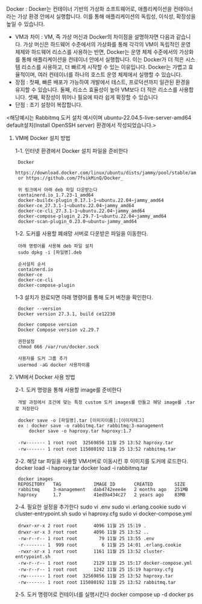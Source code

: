 Docker 
 : Docker는 컨테이너 기반의 가상화 소프트웨어로, 애플리케이션을 컨테이너라는 가상 환경 안에서 실행합니다. 이를 통해 애플리케이션의 독립성, 이식성, 확장성을 높일 수 있습니다.
 - VM과 차이 : VM, 즉 가상 머신과 Docker의 차이점을 설명하자면 다음과 같습니다. 가상 머신은 하드웨어 수준에서의 가상화를 통해 각각의 VM이 독립적인 운영 체제와 하드웨어 리소스를 사용하는 반면, Docker는 운영 체제 수준에서의 가상화를 통해 애플리케이션을 컨테이너 안에서 실행합니다. 이는 Docker가 더 적은 시스템 리소스를 사용하고, 더 빠르게 시작할 수 있는 이유입니다. Docker는 가볍고 효율적이며, 여러 컨테이너를 하나의 호스트 운영 체제에서 실행할 수 있습니다.
 - 장점 : 첫째, 빠른 배포가 가능하여 개발에서 테스트, 프로덕션까지 일관된 환경을 유지할 수 있습니다.
		둘째, 리소스 효율성이 높아 VM보다 더 적은 리소스를 사용합니다.
		셋째, 확장성이 뛰어나 필요에 따라 쉽게 확장할 수 있습니다
 - 단점 : 초기 설정이 복잡합니다.


<해당예시는 Rabbitmq 도커 설치 예시이며 ubuntu-22.04.5-live-server-amd64 default설치(Install OpenSSH server) 환경에서 작성되었습니다.> 

1. VM에 Docker 설치 방법

	1-1. 인터넷 환경에서 Docker 설치 파일을 준비한다

		Docker
		https://download.docker.com/linux/ubuntu/dists/jammy/pool/stable/amd64/
		or https://github.com/7fsikMinQ/Docker_

		위 링크에서 아래 deb 파일 다운받는다 
		containerd.io_1.7.23-1_amd64
		docker-buildx-plugin_0.17.1-1~ubuntu.22.04~jammy_amd64
		docker-ce_27.3.1-1~ubuntu.22.04~jammy_amd64
		docker-ce-cli_27.3.1-1~ubuntu.22.04~jammy_amd64
		docker-compose-plugin_2.29.7-1~ubuntu.22.04~jammy_amd64
		docker-scan-plugin_0.23.0~ubuntu-jammy_amd64


	1-2. 도커를 사용할 폐쇄망 서버로 다운받은 파일을 이동한다.

		아래 명령어를 사용해 deb 파일 설치
		sudo dpkg -i [파일명].deb

		순서설치 순서
		containerd.io
		docker-ce
		docker-ce-cli
		docker-compose-plugin 


	1-3 설치가 완료되면 아래 명령어를 통해 도커 버전을 확인한다.

		docker --version
		Docker version 27.3.1, build ce12230

		docker compose version
		Docker Compose version v2.29.7

		권한설정
		chmod 666 /var/run/docker.sock

		사용자를 도커 그룹 추가
		usermod -aG docker 사용자이름

	
2. VM에서 Docker 사용 방법

 

	2-1. 도커 명령을 통해 사용할 image를 준비한다
	
		개발 과정에서 조건에 맞는 특정 custom 도커 images를 만들고 해당 image를 .tar로 저장한다
		
		docker save -o [파일명].tar [이미지이름]:[이미지태그]
		ex : docker save -o rabbitmq.tar rabbitmq:3-management
			docker save -o haproxy.tar haproxy:1.7
		
		-rw------- 1 root root  32569856 11월 25 13:52 haproxy.tar
		-rw------- 1 root root 115080192 11월 25 13:52 rabbitmq.tar

	2-2. 해당 tar 파일을 사용할 VM서버로 이동시킨 후 이미지를 도커에 로드한다.
		docker load -i haproxy.tar
		docker load -i rabbitmq.tar 

		docker images
		REPOSITORY   TAG            IMAGE ID       CREATED        SIZE
		rabbitmq     3-management   dab4742eee4e   2 months ago   251MB
		haproxy      1.7            41ed9a434c27   2 years ago    83MB

	2-4. 필요한 설정을 추가한다
		sudo vi .env
		sudo vi .erlang.cookie
		sudo vi cluster-entrypoint.sh
		sudo vi haproxy.cfg
		sudo vi docker-compose.yml
		
		drwxr-xr-x 2 root root      4096 11월 25 15:19 .
		drwxr-xr-x 3 root root      4096 11월 25 13:52 ..
		-rw-r--r-- 1 root root        79 11월 25 13:55 .env
		-r-------- 1  999 root         6 11월 25 14:01 .erlang.cookie
		-rwxr-xr-x 1 root root      1161 11월 25 13:52 cluster-entrypoint.sh
		-rw-r--r-- 1 root root      2129 11월 25 15:17 docker-compose.yml
		-rw-r--r-- 1 root root      1242 11월 25 15:19 haproxy.cfg
		-rw------- 1 root root  32569856 11월 25 13:52 haproxy.tar
		-rw------- 1 root root 115080192 11월 25 13:52 rabbitmq.tar

	2-5. 도커 명령어로 컨테이너를 실행시킨다
		docker compose up -d
		docker ps


